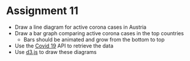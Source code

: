 # Assignment 11

- Draw a line diagram for active corona cases in Austria
- Draw a bar graph comparing active corona cases in the top countries
    - Bars should be animated and grow from the bottom to top
- Use the [Covid 19](https://covid19api.com/) API to retrieve the data
- Use [d3.js](https://github.com/d3/d3/wiki) to draw these diagrams


